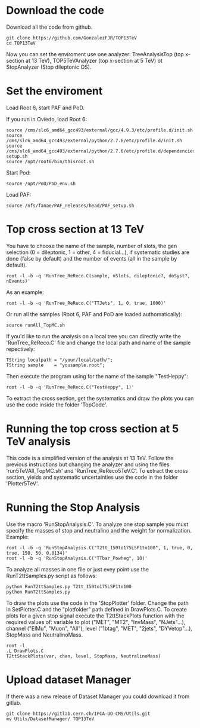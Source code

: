 Download the code
====

Download all the code from github.

    git clone https://github.com/GonzalezFJR/TOP13TeV
    cd TOP13TeV



Now you can set the enviroment use one analyzer: TreeAnalysisTop (top x-section at 13 TeV), TOP5TeVAnalyzer (top x-section at 5 TeV) ot StopAnalyzer (Stop dileptonic OS).


Set the enviroment
====

Load Root 6, start PAF and PoD.

If you run in Oviedo, load Root 6:

    source /cms/slc6_amd64_gcc493/external/gcc/4.9.3/etc/profile.d/init.sh
    source /cms/slc6_amd64_gcc493/external/python/2.7.6/etc/profile.d/init.sh
    source /cms/slc6_amd64_gcc493/external/python/2.7.6/etc/profile.d/dependencies-setup.sh
    source /opt/root6/bin/thisroot.sh
    
Start Pod:

    source /opt/PoD/PoD_env.sh
  
Load PAF:

    source /nfs/fanae/PAF_releases/head/PAF_setup.sh
  
  
Top cross section at 13 TeV
====

You have to choose the name of the sample, number of slots, the gen selection (0 = dileptonic, 1 = other, 4 = fiducial...), if systematic studies are done (false by default) and the number of events (all in the sample by default).

    root -l -b -q 'RunTree_ReReco.C(sample, nSlots, dileptonic?, doSyst?, nEvents)'

As an example:

    root -l -b -q 'RunTree_ReReco.C("TTJets", 1, 0, true, 1000)'

Or run all the samples (Root 6, PAF and PoD are loaded authomatically):

    source runAll_TopMC.sh


If you'd like to run the analysis on a local tree you can directly write the 'RunTree_ReReco.C' file and change the local path and name of the sample repectively:

    TString localpath = "/your/local/path/";
    TString sample    = "yousample.root";

Then execute the program using for the name of the sample "TestHeppy":

    root -l -b -q 'RunTree_ReReco.C("TestHeppy", 1)'
    
To extract the cross section, get the systematics and draw the plots you can use the code inside the folder 'TopCode'.

    
Running the top cross section at 5 TeV analysis
====

This code is a simplified version of the analysis at 13 TeV. Follow the previous instructions but changing the analyzer and using the files 'run5TeVAll_TopMC.sh' and 'RunTree_ReReco5TeV.C'. To extract the cross section, yields and systematic uncertainties use the code in the folder 'Plotter5TeV'.


Running the Stop Analysis
====

Use the macro 'RunStopAnalysis.C'. To analyze one stop sample you must specify the masses of stop and neutralino and the weight for normalization. Example:

    root -l -b -q 'RunStopAnalysis.C("T2tt_150to175LSP1to100", 1, true, 0, true, 150, 50, 0.0134)'
    root -l -b -q 'RunStopAnalysis.C("TTbar_Powheg", 10)'
    
To analyze all masses in one file or just evey point use the RunT2ttSamples.py script as follows:

    python RunT2ttSamples.py T2tt_150to175LSP1to100
    python RunT2ttSamples.py

    
To draw the plots use the code in the 'StopPlotter' folder. Change the path in SetPlotter.C and the "plotfolder" path defined in DrawPlots.C. To create plots for a given stop signal execute the T2ttStackPlots function with the required values of: variable to plot ("MET", "MT2", "InvMass", "NJets"...), channel ("ElMu", "Muon", "All"), level ("1btag", "MET", "2jets", "DYVetop"...), StopMass and NeutralinoMass. 

    root -l
    .L DrawPlots.C
    T2ttStackPlots(var, chan, level, StopMass, NeutralinoMass)


Upload dataset Manager
====
    
If there was a new release of Dataset Manager you could download it from gitlab.

    git clone https://gitlab.cern.ch/IFCA-UO-CMS/Utils.git
    mv Utils/DatasetManager/ TOP13TeV

